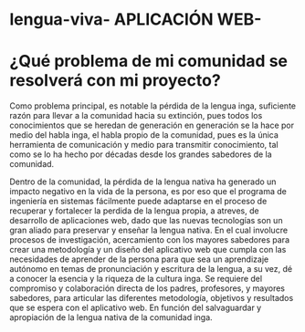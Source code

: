 # lengua-viva- APLICACIÓN WEB-
# ¿Qué problema de mi comunidad se resolverá con mi proyecto?  
Como problema principal, es notable la pérdida de la lengua 
inga, suficiente razón para llevar a la comunidad hacia su 
extinción, pues todos los conocimientos que se heredan de 
generación en generación se la hace por medio del habla inga, 
el habla propio de la comunidad, pues es la única herramienta 
de comunicación y medio para transmitir conocimiento, tal como 
se lo ha hecho por décadas desde los grandes sabedores de la 
comunidad. 
 
Dentro de la comunidad, la pérdida de la lengua nativa ha 
generado un impacto negativo en la vida de la persona, es por 
eso que el programa de ingeniería en sistemas fácilmente puede 
adaptarse en el proceso de recuperar y fortalecer la perdida de la 
lengua propia, a atreves, de desarrollo de aplicaciones web, 
dado que las nuevas tecnologías son un gran aliado para 
preservar y enseñar la lengua nativa. En el cual involucre 
procesos de investigación, acercamiento con los mayores 
sabedores para crear una metodología y un diseño del aplicativo 
web que cumpla con las necesidades de aprender de la persona 
para que sea un aprendizaje autónomo en temas de 
pronunciación y escritura de la lengua, a su vez, dé a conocer la 
esencia y la riqueza de la cultura inga. Se requiere del 
compromiso y colaboración directa de los padres, profesores, y 
mayores sabedores, para articular las diferentes metodología, 
objetivos y resultados que se espera con el aplicativo web. En 
función del salvaguardar y apropiación de la lengua nativa de la 
comunidad inga.